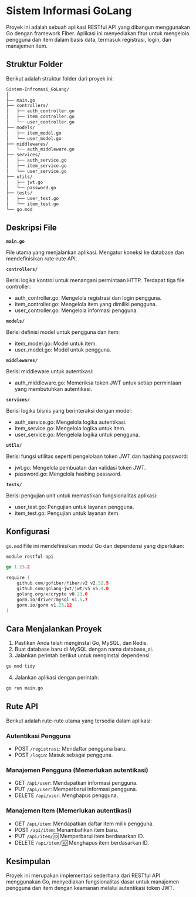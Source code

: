 # Sistem Informasi GoLang

Proyek ini adalah sebuah aplikasi RESTful API yang dibangun menggunakan Go dengan framework Fiber. Aplikasi ini menyediakan fitur untuk mengelola pengguna dan item dalam basis data, termasuk registrasi, login, dan manajemen item.

## Struktur Folder

Berikut adalah struktur folder dari proyek ini:

```txt
Sistem-Infromasi_GoLang/
│
├── main.go
├── controllers/
│   ├── auth_controller.go
│   ├── item_controller.go
│   └── user_controller.go
├── models/
│   ├── item_model.go
│   └── user_model.go
├── middlewares/
│   └── auth_middleware.go
├── services/
│   ├── auth_service.go
│   ├── item_service.go
│   └── user_service.go
├── utils/
│   ├── jwt.go
│   └── password.go
├── tests/
│   ├── user_test.go
│   └── item_test.go
└── go.mod
```

## Deskripsi File

**`main.go`**

File utama yang menjalankan aplikasi. Mengatur koneksi ke database dan mendefinisikan rute-rute API.

**`controllers/`**

Berisi logika kontrol untuk menangani permintaan HTTP. Terdapat tiga file controller:

- auth_controller.go: Mengelola registrasi dan login pengguna.
- item_controller.go: Mengelola item yang dimiliki pengguna.
- user_controller.go: Mengelola informasi pengguna.

**`models/`**

Berisi definisi model untuk pengguna dan item:

- item_model.go: Model untuk item.
- user_model.go: Model untuk pengguna.

**`middlewares/`**

Berisi middleware untuk autentikasi:

- auth_middleware.go: Memeriksa token JWT untuk setiap permintaan yang membutuhkan autentikasi.

**`services/`**

Berisi logika bisnis yang berinteraksi dengan model:

- auth_service.go: Mengelola logika autentikasi.
- item_service.go: Mengelola logika untuk item.
- user_service.go: Mengelola logika untuk pengguna.

**`utils/`**

Berisi fungsi utilitas seperti pengelolaan token JWT dan hashing password:

- jwt.go: Mengelola pembuatan dan validasi token JWT.
- password.go: Mengelola hashing password.

**`tests/`**

Berisi pengujian unit untuk memastikan fungsionalitas aplikasi:

- user_test.go: Pengujian untuk layanan pengguna.
- item_test.go: Pengujian untuk layanan item.

## Konfigurasi

`go.mod` File ini mendefinisikan modul Go dan dependensi yang diperlukan:

```go
module restful-api

go 1.23.2

require (
    github.com/gofiber/fiber/v2 v2.52.5
    github.com/golang-jwt/jwt/v5 v5.0.0
    golang.org/x/crypto v0.23.0
    gorm.io/driver/mysql v1.5.7
    gorm.io/gorm v1.25.12
)
```

## Cara Menjalankan Proyek

1. Pastikan Anda telah menginstal Go, MySQL, dan Redis.
2. Buat database baru di MySQL dengan nama database_si.
3. Jalankan perintah berikut untuk menginstal dependensi:

```bash
go mod tidy
```

4. Jalankan aplikasi dengan perintah:

```bash
go run main.go
```

## Rute API

Berikut adalah rute-rute utama yang tersedia dalam aplikasi:

### Autentikasi Pengguna

- POST `/registrasi`: Mendaftar pengguna baru.
- POST `/login`: Masuk sebagai pengguna.

### Manajemen Pengguna (Memerlukan autentikasi)

- GET `/api/user`: Mendapatkan informasi pengguna.
- PUT `/api/user`: Memperbarui informasi pengguna.
- DELETE `/api/user`: Menghapus pengguna.

### Manajemen Item (Memerlukan autentikasi)

- GET `/api/item`: Mendapatkan daftar item milik pengguna.
- POST `/api/item`: Menambahkan item baru.
- PUT `/api/item/`:id: Memperbarui item berdasarkan ID.
- DELETE `/api/item/`:id: Menghapus item berdasarkan ID.

## Kesimpulan
Proyek ini merupakan implementasi sederhana dari RESTful API menggunakan Go, menyediakan fungsionalitas dasar untuk manajemen pengguna dan item dengan keamanan melalui autentikasi token JWT.
